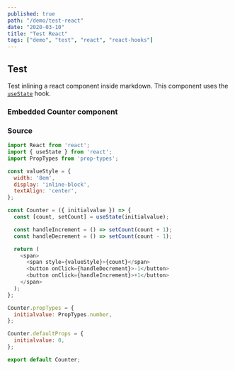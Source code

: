 ```yaml
---
published: true
path: "/demo/test-react"
date: "2020-03-10"
title: "Test React"
tags: ["demo", "test", "react", "react-hooks"]
---
```


## Test

Test inlining a react component inside markdown. This component uses the [`useState`](https://reactjs.org/docs/hooks-reference.html#usestate) hook.

### Embedded Counter component

<InteractiveCounter></InteractiveCounter>

### Source

```js
import React from 'react';
import { useState } from 'react';
import PropTypes from 'prop-types';

const valueStyle = {
  width: '8em',
  display: 'inline-block',
  textAlign: 'center',
};

const Counter = ({ initialvalue }) => {
  const [count, setCount] = useState(initialvalue);

  const handleIncrement = () => setCount(count + 1);
  const handleDecrement = () => setCount(count - 1);

  return (
    <span>
      <span style={valueStyle}>{count}</span>
      <button onClick={handleDecrement}>-1</button>
      <button onClick={handleIncrement}>+1</button>
    </span>
  );
};

Counter.propTypes = {
  initialvalue: PropTypes.number,
};

Counter.defaultProps = {
  initialvalue: 0,
};

export default Counter;
```
